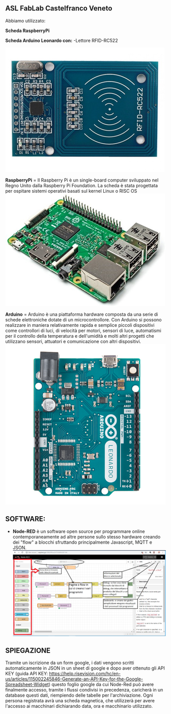  ## ASL FabLab Castelfranco Veneto

Abbiamo utilizzato:
    
   **Scheda RaspberryPi**
   
   **Scheda Arduino Leonardo con:**
   -Lettore RFID-RC522 
     
![3](/IMAGES/3.jpg)
    


**RaspberryPi** = Il Raspberry Pi è un single-board computer sviluppato nel Regno Unito dalla Raspberry Pi Foundation. La scheda è stata progettata per ospitare sistemi operativi basati sul kernel Linux  o RISC OS
![1](/IMAGES/1.jpg)





**Arduino** = Arduino è una piattaforma hardware composta da una serie di schede elettroniche dotate di un microcontrollore. Con Arduino si possono realizzare in maniera relativamente rapida e semplice piccoli dispositivi come controllori di luci, di velocità per motori, sensori di luce, automatismi per il controllo della temperatura e dell&#39;umidità e molti altri progetti che utilizzano sensori, attuatori e comunicazione con altri dispositivi.
![2](/IMAGES/2.jpg)




## **SOFTWARE:**

* **Node-RED** è un software open source per programmare online contemporaneamente ad altre persone sullo stesso hardware creando dei &quot;flow&quot; a blocchi sfruttando principalmente Javascript, MQTT e JSON.
![4](/IMAGES/4.jpg)
      
 
 

## **SPIEGAZIONE**
   Tramite un iscrizione da un form google, i dati vengono scritti automaticamente in JSON in un sheet di google 
   e dopo aver ottenuto gli API KEY 
   (guida API KEY:
   https://help.risevision.com/hc/en-us/articles/115002245846-Generate-an-API-Key-for-the-Google-Spreadsheet-Widget) 
   questo foglio google da cui Node-Red può avere finalmente accesso, tramite i flussi condivisi in precedenza, caricherà 
   in un database questi dati, riempiendo delle tabelle per l'archiviazione. 
   Ogni persona registrata avrà una scheda magnetica, che utilizzerà per avere l'accesso ai macchinari 
   dichiarando data, ora e macchinario utilizzato.
















